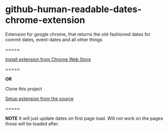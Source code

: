 github-human-readable-dates-chrome-extension
============================================

Extension for google chrome, that returns the old-fashioned dates for commit dates, event-dates and all other things

=====

[Install extension from Chrome Web Store](https://chrome.google.com/webstore/detail/pmhoikolafddadkbllmcbabcghhflcpa)

=====

**OR**

Clone this project  

[Setup extension from the source](https://developer.chrome.com/extensions/getstarted#unpacked)  

=====

**NOTE**
It will just update dates on first page load. Will not work on the pages those will be loaded after.
